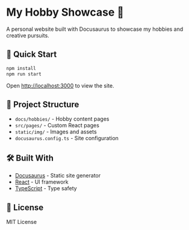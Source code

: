 # My Hobby Showcase 🎨

A personal website built with Docusaurus to showcase my hobbies and creative pursuits.

## 🚀 Quick Start

```bash
npm install
npm run start
```

Open [http://localhost:3000](http://localhost:3000) to view the site.

## 📁 Project Structure

- `docs/hobbies/` - Hobby content pages
- `src/pages/` - Custom React pages
- `static/img/` - Images and assets
- `docusaurus.config.ts` - Site configuration

## 🛠️ Built With

- [Docusaurus](https://docusaurus.io/) - Static site generator
- [React](https://reactjs.org/) - UI framework
- [TypeScript](https://www.typescriptlang.org/) - Type safety

## 📝 License

MIT License
